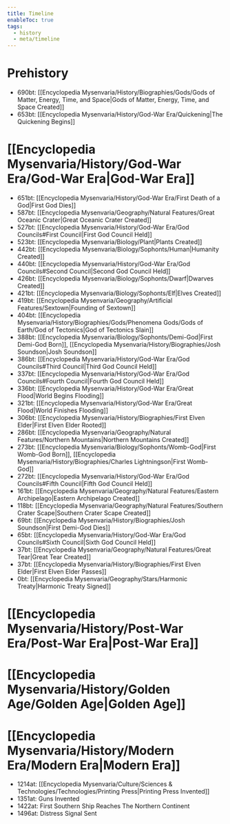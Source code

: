 ```yaml
---
title: Timeline
enableToc: true
tags:
  - history
  - meta/timeline
---
```

# Prehistory
- 690bt: [[Encyclopedia Mysenvaria/History/Biographies/Gods/Gods of Matter, Energy, Time, and Space|Gods of Matter, Energy, Time, and Space Created]]
- 653bt: [[Encyclopedia Mysenvaria/History/God-War Era/Quickening|The Quickening Begins]]
# [[Encyclopedia Mysenvaria/History/God-War Era/God-War Era|God-War Era]]
- 651bt: [[Encyclopedia Mysenvaria/History/God-War Era/First Death of a God|First God Dies]]
- 587bt: [[Encyclopedia Mysenvaria/Geography/Natural Features/Great Oceanic Crater|Great Oceanic Crater Created]]
- 527bt: [[Encyclopedia Mysenvaria/History/God-War Era/God Councils#First Council|First God Council Held]]
- 523bt: [[Encyclopedia Mysenvaria/Biology/Plant|Plants Created]]
- 442bt: [[Encyclopedia Mysenvaria/Biology/Sophonts/Human|Humanity Created]]
- 440bt: [[Encyclopedia Mysenvaria/History/God-War Era/God Councils#Second Council|Second God Council Held]]
- 426bt: [[Encyclopedia Mysenvaria/Biology/Sophonts/Dwarf|Dwarves Created]]
- 421bt: [[Encyclopedia Mysenvaria/Biology/Sophonts/Elf|Elves Created]]
- 419bt: [[Encyclopedia Mysenvaria/Geography/Artificial Features/Sextown|Founding of Sextown]]
- 404bt: [[Encyclopedia Mysenvaria/History/Biographies/Gods/Phenomena Gods/Gods of Earth/God of Tectonics|God of Tectonics Slain]]
- 388bt: [[Encyclopedia Mysenvaria/Biology/Sophonts/Demi-God|First Demi-God Born]], [[Encyclopedia Mysenvaria/History/Biographies/Josh Soundson|Josh Soundson]]
- 386bt: [[Encyclopedia Mysenvaria/History/God-War Era/God Councils#Third Council|Third God Council Held]]
- 337bt: [[Encyclopedia Mysenvaria/History/God-War Era/God Councils#Fourth Council|Fourth God Council Held]]
- 336bt: [[Encyclopedia Mysenvaria/History/God-War Era/Great Flood|World Begins Flooding]]
- 321bt: [[Encyclopedia Mysenvaria/History/God-War Era/Great Flood|World Finishes Flooding]]
- 306bt: [[Encyclopedia Mysenvaria/History/Biographies/First Elven Elder|First Elven Elder Rooted]]
- 286bt: [[Encyclopedia Mysenvaria/Geography/Natural Features/Northern Mountains|Northern Mountains Created]]
- 273bt: [[Encyclopedia Mysenvaria/Biology/Sophonts/Womb-God|First Womb-God Born]], [[Encyclopedia Mysenvaria/History/Biographies/Charles Lightningson|First Womb-God]]
- 272bt: [[Encyclopedia Mysenvaria/History/God-War Era/God Councils#Fifth Council|Fifth God Council Held]]
- 161bt: [[Encyclopedia Mysenvaria/Geography/Natural Features/Eastern Archipelago|Eastern Archipelago Created]]
- 118bt: [[Encyclopedia Mysenvaria/Geography/Natural Features/Southern Crater Scape|Southern Crater Scape Created]]
- 69bt: [[Encyclopedia Mysenvaria/History/Biographies/Josh Soundson|First Demi-God Dies]]
- 65bt: [[Encyclopedia Mysenvaria/History/God-War Era/God Councils#Sixth Council|Sixth God Council Held]]
- 37bt: [[Encyclopedia Mysenvaria/Geography/Natural Features/Great Tear|Great Tear Created]]
- 37bt: [[Encyclopedia Mysenvaria/History/Biographies/First Elven Elder|First Elven Elder Passes]]
- 0bt: [[Encyclopedia Mysenvaria/Geography/Stars/Harmonic Treaty|Harmonic Treaty Signed]]

# [[Encyclopedia Mysenvaria/History/Post-War Era/Post-War Era|Post-War Era]]

# [[Encyclopedia Mysenvaria/History/Golden Age/Golden Age|Golden Age]]

# [[Encyclopedia Mysenvaria/History/Modern Era/Modern Era|Modern Era]]
- 1214at: [[Encyclopedia Mysenvaria/Culture/Sciences & Technologies/Technologies/Printing Press|Printing Press Invented]]
- 1351at: Guns Invented
- 1422at: First Southern Ship Reaches The Northern Continent
- 1496at: Distress Signal Sent